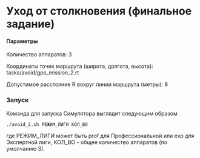 Уход от столкновения (финальное задание)
================

#### Параметры

Количество аппаратов: 3

Координаты точек маршрута (широта, долгота, высота): tasks/avoid/gps_mission_2.rt

Допустимое расстояние R вокруг линии маршрута (метры): 8

### Запуск

Команда для запуска Симулятора выглядит следующим образом

```
./avoid_2.sh РЕЖИМ_ЛИГИ КОЛ_ВО
```

где РЕЖИМ_ЛИГИ может быть prof для Профессиональной или exp для Экспертной лиги,
КОЛ_ВО - общее количество аппаратов (по умолчанию 3).
